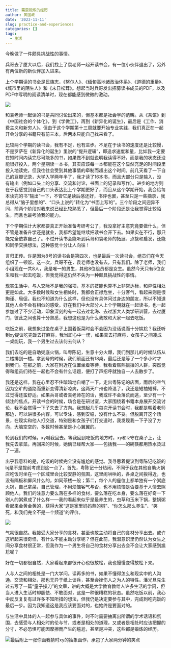 ```yaml
---
title: 需要锻炼的经历
author: 黄国政
date: '2023-11-11'
slug: practice-and-experiences
categories: []
tags:
  - 生活
---
```


今晚做了一件颇具挑战性的事情。

<!--more-->

兵哥去了厦大以后，我们找上了袁老师一起开读书会，有一位小伙伴退出了，另外有两位新的新伙伴加入进来。

上个学期读的书全是民族志，《努尔人》、《缅甸高地诸政治体系》、《道德的重量》、《城市里的陌生人》和《末日松茸》。想起当时兵哥发出招募读书成员的PDF，以及PDF中写明的阅读清单时，现在都能感到微微的激动。

![](/images/posts/2023/11/11-11-zhaomu.png)

和袁老师一起读的书是共同讨论出来的，但基本都是社会学的范畴。从《茶馆》到《中国社会的个体化》，到《学做工》，再到《新异化的诞生》，最后是《工作、消费主义和新穷人》。但由于这个学期第十三周就要开始专业实践，我们真正在一起开会分享的书籍只有前三本，后两本只能自己找来看了。

比较两个学期的读书会，我有不足，也有进步。不足在于读书的速度还是比较慢，不是罗萨在《新异化的诞生》里说的“提升逻辑”，即追求速度和量，比如我一定要在短时间内读完尽可能多的书，如果做不到就说明我读得不好，而是我的状态还没能很好投入，两个星期读一本书，其实应该每一本都能在这个显然充足的时间段里投入地读完，但我往往会受到其他事情的牵制而超出这个时间。前几天看了一下自己的豆瓣记录，大学入学两年半了，我才读了16本书，而且大部分只是输入，没有输出（例如口头上的分享、交流和讨论，书面上的记录和写作）。进步的地方则在于我感觉到自己的口头表达比上个学期更好了，而且从这个学期开始，我会给每本读完的书“输出”一下，不管它是读后感还好，书评也罢，甚至只是一些摘录，我总得从“脑子里想的”、“口头上说的”转化为“书面上写的”。三个阶段之间迥异不同，前两个阶段对我来说已经比较熟悉了，但最后一个阶段还是让我觉得比较陌生，而且也最考验我的能力。

下个学期估计大家都要真正开始准备考研考公了，我没拿好主意究竟要做什么，但不管是准备升学还是就业，我都希望能继续把读书会开下去。如果实在不行，那只能完全依靠自己了。不过开读书会能听到兵哥和袁老师的拓展、点拨和启发，还能和同学交换想法，这种感觉十分让人向往！

言归正传。许是因为8号的读书会是第四次，也是最后一次读书会，组员们在今天组织了一顿饭。这一次，兵哥不在，袁老师也没有去，只有我们。除了老师，我们小组现在一共8人，我是唯一的男生，其他8位组员都是女生。虽然今天只有5位女生和我一起去吃饭，但我觉得这仍然不失为一种颇具挑战性的事情。

现实生活中，与人交际不是我的强项，基本的技能也算不上非常达标，和异性相处更是如此。大多数时候和女生相处时，我都会正襟危坐，十分客气，看起来则是很拘谨、局促。我也不知道为什么这样，但也没有具体问过身边的朋友，所以不知道其他人会不会有相似的感受。好在我们中大部分人上个学期就在一起读书，也一起参加过了不少活动，印象深刻的有一起去过北海、去过浙大人类学研训营，去过厦门，彼此之间也算十分熟悉，我想这也是为什么我敢和大家一起去吃饭。

吃饭之前，我想象过坐在桌子上围着饭菜时会不会因为没话说而十分尴尬？我还听到xy提议吃完饭去打麻将，我当即心中一愣，如果真去打麻将，女孩子之间凑成一桌能玩，我一个男生过去该何去何从？

我们去吃的是自助粥底火锅，叫粤陈记，生意十分火爆，我们到那儿的时候队伍从二楼排到一楼。拿到号的时候，我们前面还有18桌，最后还是等了一个多小时才到我们。在那之前，大家在附近在位置坐着等待，我看着熙熙攘攘的人群，突然觉得和组员们待在一起也不会有什么话题，便打了声招呼就独自一人去散步了。

我还是这样。我在心里忍不住暗暗地自嘲了一下。走出粤陈记的店面，雨后的空气因为空旷的道路而重新变得清新凉爽，这两天广州也降温了，我还是短袖短裤，不过觉得还蛮舒适。如果兵哥或者袁老师在的话，我或许不会落荒而逃，至少有一个倾注的焦点。开读书会的时候，场合是在研讨室，大家围绕着书籍本身展开交流讨论，我不会觉得一下子失去了方向。我想起几乎每次开读书会时，我都是朝着老师那边，可以讲很多内容，可以专注，感到安稳，没有什么不妥。但脱离开这个场景，在现实和他人打交道，特别是和女孩子们打交道时，我发现我一下子没了方向，大脑空空的，多数时候甚至是小心翼翼的。

轮到我们的时候，xy喊我回去。等我回到吃饭的地方时，xy和lz守在桌子上，让我先去拿菜。再回来的时候，她俩已经帮大家——包括我——的碗筷都用热水烫过了一遍。

出乎我意料的是，吃饭的时候完全没有尴尬的感觉。我寻思着提议到粤陈记吃饭的bj是不是提前考虑到这一点了。首先，粤陈记十分热闹，不同于我在其他自助火锅店吃饭时坐在一个区域里会比较安静的氛围，这里闹哄哄的，各桌之间挨得近，也没有隔板和屏风什么的，如同茶楼一般；第二，每个人的座位上都单独有一个粥底火锅，自己拿菜，自己管理，不用烦恼客气与否，也不用烦恼是否要基于人情去照顾他人。我们的注意力要么落在多样的食材，要么落在吃本身，要么落在好奇一下别人的粥煮成了什么样——我的看起来似乎是最养生的，虫草和玉米下锅，整锅粥看起来金黄金黄的，获得大家“这是家里妈妈熬的粥”、“你怎么那么养生”、“笑死，和我们完全不是一个频道”的评价。

![](/images/posts/2023/11/11-11-porridge.jpg)

气氛很自然。我接受大家分享的食材，甚至也敢主动将自己的食材分享出去。或许这听起来很奇怪，有什么不能主动分享呢？但在此前，我潜意识里仍然认为女生之间分享食材很正常，但我作为一个男生将自己的食材分享出去会不会让大家感到尴尬呢？

好在一切都很自然，大家看起来都很开心也很放松，我也慢慢变得放松下来。

人与人之间的相处是一门大学问。读再多的书，如果不懂得怎么和现实中的人沟通、交流和相处，那也无异于纸上谈兵，甚至会挫伤人之为人的特性。潘光旦先生过去写了一篇“童子操刀”的文章，讲的大概是大学教育教给人许多生活的学问，但当人进入生活时却胆怯、不敢面对，这是一种很糟糕的状态。虽然吃饭以前，我心中反反复复有过许多不知所措的想法，但我仍是决定要参与其中，完成到吃完饭的最后一步。因为我知道这是我应该要面对的，也始终是要面对的。

与生活中具体的人一起参与具体的事件，时不时需要抽离出所谓的学术话语和氛围，去感受与人相处时的伦与节，或者是相处的道理，又或者是相处时应该把握的分寸，不必恐惧可能因摩擦而产生的尴尬，甚至是冲突，这些都是锻炼的经历。

![最后附上一张你画我猜时xy的抽象画作，承包了大家两分钟的笑点](/images/posts/2023/11/11-11-nihuawocai.jpg)